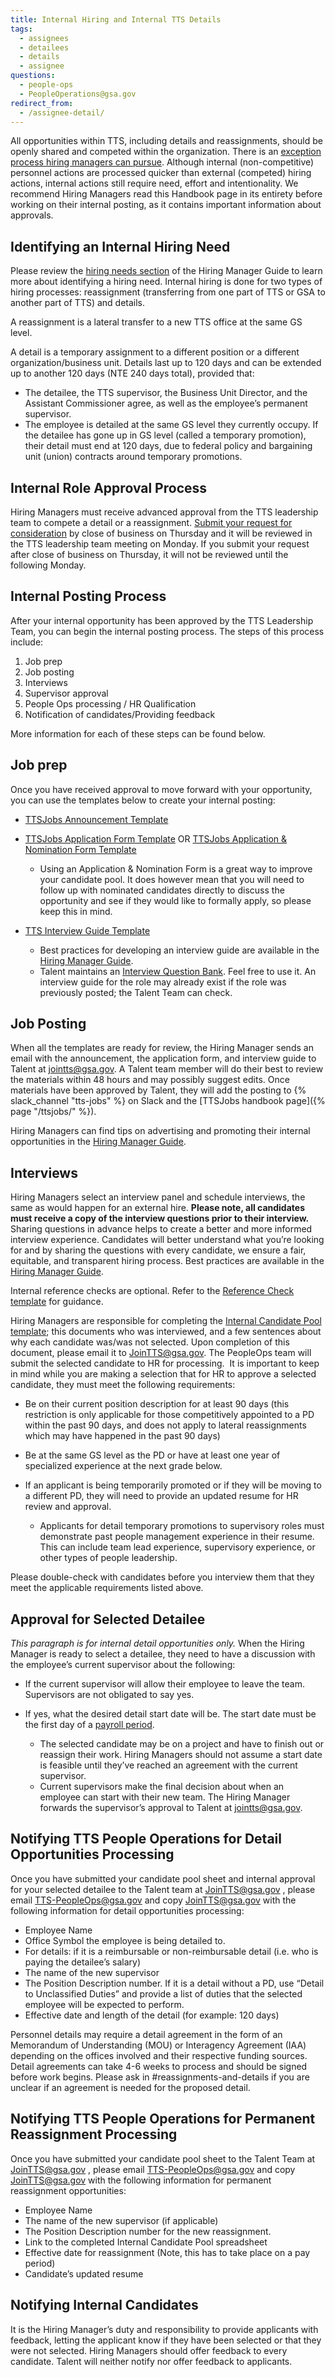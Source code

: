 ```yaml
---
title: Internal Hiring and Internal TTS Details
tags:
  - assignees
  - detailees
  - details
  - assignee
questions:
  - people-ops
  - PeopleOperations@gsa.gov
redirect_from:
  - /assignee-detail/
---
```


All opportunities within TTS, including details and reassignments, should be
openly shared and competed within the organization. There is an
[exception process hiring managers can pursue](https://docs.google.com/document/d/11PU1cjA7m55EiakrMh64wjvYGXj0SJKpB1ir2r2fa_8/edit#heading=h.s8r1ej1u91xe).
Although internal (non-competitive) personnel actions are processed quicker than
external (competed) hiring actions, internal actions still require need, effort
and intentionality. We recommend Hiring Managers read this Handbook page in its
entirety before working on their internal posting, as it contains important
information about approvals.

## Identifying an Internal Hiring Need

Please review the
[hiring needs section](https://docs.google.com/document/d/1HDZYwc8E5_WepNvj55sqa3gc3W1NkHpd_110mSyD6RQ/edit#bookmark=id.7wigkxq4jm1i)
of the Hiring Manager Guide to learn more about identifying a hiring need.
Internal hiring is done for two types of hiring processes: reassignment
(transferring from one part of TTS or GSA to another part of TTS) and details.

A reassignment is a lateral transfer to a new TTS office at the same GS level.

A detail is a temporary assignment to a different position or a different
organization/business unit. Details last up to 120 days and can be extended up
to another 120 days (NTE 240 days total), provided that:

- The detailee, the TTS supervisor, the Business Unit Director, and the
  Assistant Commissioner agree, as well as the employee’s permanent supervisor.
- The employee is detailed at the same GS level they currently occupy. If the
  detailee has gone up in GS level (called a temporary promotion), their detail
  must end at 120 days, due to federal policy and bargaining unit (union)
  contracts around temporary promotions.

## Internal Role Approval Process

Hiring Managers must receive advanced approval from the TTS leadership team to
compete a detail or a reassignment.
[Submit your request for consideration](https://forms.gle/6KtSQp8HkFhyR7KLA) by
close of business on Thursday and it will be reviewed in the TTS leadership team
meeting on Monday. If you submit your request after close of business on
Thursday, it will not be reviewed until the following Monday.

## Internal Posting Process

After your internal opportunity has been approved by the TTS Leadership Team,
you can begin the internal posting process. The steps of this process include:

1. Job prep
2. Job posting
3. Interviews
4. Supervisor approval
5. People Ops processing / HR Qualification
6. Notification of candidates/Providing feedback

More information for each of these steps can be found below.

## Job prep

Once you have received approval to move forward with your opportunity, you can
use the templates below to create your internal posting:

- [TTSJobs Announcement Template](https://docs.google.com/document/d/1YIliZcF8dhqs4GzBAKYj5niqdgcN4tggTTDl3zeIOO8/edit)
- [TTSJobs Application Form Template](https://docs.google.com/forms/d/1OBVfR1KP6-O3kb2nSuCekz22SYnt_XzZX3eYJP1xVF0/edit)
  OR
  [TTSJobs Application & Nomination Form Template](https://docs.google.com/forms/d/1C8OVwj-yvuHicDwPbtFTLxPLn8zZA6WK6HC-0uIzHwk/edit)

  - Using an Application & Nomination Form is a great way to improve your
    candidate pool. It does however mean that you will need to follow up with
    nominated candidates directly to discuss the opportunity and see if they
    would like to formally apply, so please keep this in mind.

- [TTS Interview Guide Template](https://docs.google.com/document/d/1GCVgMUBS-Hi7STLdWO6Ci47LXbYCz85U2kpVA71AZLc/edit)

  - Best practices for developing an interview guide are available in the
    [Hiring Manager Guide](https://docs.google.com/document/d/1HDZYwc8E5_WepNvj55sqa3gc3W1NkHpd_110mSyD6RQ/edit#).
  - Talent maintains an
    [Interview Question Bank](https://docs.google.com/spreadsheets/d/17ZHgw-xCPgpnnmf_7zsfURcHMJR1OQRECZDV7MJxEw0/edit#gid=84788186).
    Feel free to use it. An interview guide for the role may already exist if
    the role was previously posted; the Talent Team can check.

## Job Posting

When all the templates are ready for review, the Hiring Manager sends an email
with the announcement, the application form, and interview guide to Talent at
jointts@gsa.gov. A Talent team member will do their best to review the materials
within 48 hours and may possibly suggest edits. Once materials have been
approved by Talent, they will add the posting to {% slack_channel "tts-jobs" %}
on Slack and the [TTSJobs handbook page]({% page "/ttsjobs/" %}).

Hiring Managers can find tips on advertising and promoting their internal
opportunities in the
[Hiring Manager Guide](https://docs.google.com/document/d/1HDZYwc8E5_WepNvj55sqa3gc3W1NkHpd_110mSyD6RQ/edit#bookmark=id.rmgryyopbn7r).

## Interviews

Hiring Managers select an interview panel and schedule interviews, the same as
would happen for an external hire. **Please note, all candidates must receive a
copy of the interview questions prior to their interview.** Sharing questions in
advance helps to create a better and more informed interview experience.
Candidates will better understand what you’re looking for and by sharing the
questions with every candidate, we ensure a fair, equitable, and transparent
hiring process. Best practices are available in the
[Hiring Manager Guide](https://docs.google.com/document/d/1HDZYwc8E5_WepNvj55sqa3gc3W1NkHpd_110mSyD6RQ/edit).

Internal reference checks are optional. Refer to the
[Reference Check template](https://docs.google.com/document/d/1QL6711NSv3nsIlN_3Rc7DFk8Apubyy8ugQHAAEWRWgc/edit)
for guidance.

Hiring Managers are responsible for completing the
[Internal Candidate Pool template](https://docs.google.com/spreadsheets/d/1EN3iLUmmDQ4iX5k-AsDsUPUd_igrEy3BEtlIs5KM59w/edit);
this documents who was interviewed, and a few sentences about why each candidate
was/was not selected. Upon completion of this document, please email it to
[JoinTTS@gsa.gov](mailto:JoinTTS@gsa.gov). The PeopleOps team will submit the
selected candidate to HR for processing.  It is important to keep in mind while
you are making a selection that for HR to approve a selected candidate, they
must meet the following requirements:

- Be on their current position description for at least 90 days (this
  restriction is only applicable for those competitively appointed to a PD
  within the past 90 days, and does not apply to lateral reassignments which may
  have happened in the past 90 days)
- Be at the same GS level as the PD or have at least one year of specialized
  experience at the next grade below.
- If an applicant is being temporarily promoted or if they will be moving to a
  different PD, they will need to provide an updated resume for HR review and
  approval.

  - Applicants for detail temporary promotions to supervisory roles must
    demonstrate past people management experience in their resume. This can
    include team lead experience, supervisory experience, or other types of
    people leadership.

Please double-check with candidates before you interview them that they meet the
applicable requirements listed above.

## Approval for Selected Detailee

_This paragraph is for internal detail opportunities only._ When the Hiring
Manager is ready to select a detailee, they need to have a discussion with the
employee’s current supervisor about the following:

- If the current supervisor will allow their employee to leave the team.
  Supervisors are not obligated to say yes.
- If yes, what the desired detail start date will be. The start date must be the
  first day of a
  [payroll period](https://www.gsa.gov/buying-selling/purchasing-programs/shared-services/payroll-shared-services/payroll-calendars).

  - The selected candidate may be on a project and have to finish out or
    reassign their work. Hiring Managers should not assume a start date is
    feasible until they’ve reached an agreement with the current supervisor.
  - Current supervisors make the final decision about when an employee can start
    with their new team. The Hiring Manager forwards the supervisor’s approval
    to Talent at [jointts@gsa.gov](mailto:jointts@gsa.gov).

## Notifying TTS People Operations for Detail Opportunities Processing

Once you have submitted your candidate pool sheet and internal approval for your
selected detailee to the Talent team at
[JoinTTS@gsa.gov](mailto:JoinTTS@gsa.gov) , please email
[TTS-PeopleOps@gsa.gov](mailto:TTS-PeopleOps@gsa.gov) and copy
[JoinTTS@gsa.gov](mailto:JoinTTS@gsa.gov) with the following information for
detail opportunities processing:

- Employee Name
- Office Symbol the employee is being detailed to.
- For details: if it is a reimbursable or non-reimbursable detail (i.e. who is
  paying the detailee’s salary)
- The name of the new supervisor
- The Position Description number. If it is a detail without a PD, use “Detail
  to Unclassified Duties” and provide a list of duties that the selected
  employee will be expected to perform.
- Effective date and length of the detail (for example: 120 days)

Personnel details may require a detail agreement in the form of an Memorandum of
Understanding (MOU) or Interagency Agreement (IAA) depending on the offices
involved and their respective funding sources. Detail agreements can take 4-6
weeks to process and should be signed before work begins. Please ask in
#reassignments-and-details if you are unclear if an agreement is needed for the
proposed detail.

## Notifying TTS People Operations for Permanent Reassignment Processing

Once you have submitted your candidate pool sheet to the Talent Team at
[JoinTTS@gsa.gov](mailto:JoinTTS@gsa.gov) , please email
[TTS-PeopleOps@gsa.gov](mailto:TTS-PeopleOps@gsa.gov) and copy
[JoinTTS@gsa.gov](mailto:JoinTTS@gsa.gov) with the following information for
permanent reassignment opportunities:

- Employee Name
- The name of the new supervisor (if applicable)
- The Position Description number for the new reassignment.
- Link to the completed Internal Candidate Pool spreadsheet
- Effective date for reassignment (Note, this has to take place on a pay period)
- Candidate’s updated resume

## Notifying Internal Candidates

It is the Hiring Manager’s duty and responsibility to provide applicants with
feedback, letting the applicant know if they have been selected or that they
were not selected. Hiring Managers should offer feedback to every candidate.
Talent will neither notify nor offer feedback to applicants.

